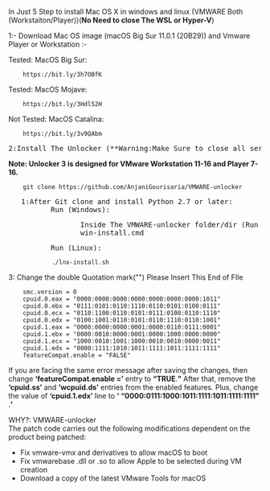 In Just 5 Step to install Mac OS X in windows and linux (VMWARE Both (Workstaiton/Player))(**No Need to close The WSL or Hyper-V**)

1:- Download  Mac OS image (macOS Big Sur 11.0.1 (20B29)) and Vmware Player or Workstation :- 		

Tested: MacOS Big Sur:	
		
		https://bit.ly/3h7OBfK
Tested: MacOS Mojave:

		https://bit.ly/3Hdl52H
Not Tested: MacOS Catalina:

		https://bit.ly/3v9QAbm

<pre>
2:Install The Unlocker (**Warning:Make Sure to close all services of VMWARE using task manger and turn off antivirus** )
</pre>
   **Note: Unlocker 3 is designed for VMware Workstation 11-16 and Player 7-16.**
   
		git clone https://github.com/AnjaniGourisaria/VMWARE-unlocker 
<pre>
   1:After Git clone and install Python 2.7 or later:
          Run (Windows):
</pre>	
<pre>
				 Inside The VMWARE-unlocker folder/dir (Run as Administration): 
				 win-install.cmd
</pre>
<pre>
		  Run (Linux):
</pre>
				./lnx-install.sh
3: Change the double Quotation mark("") Please Insert This End of FIle
		
		smc.version = 0
		cpuid.0.eax = "0000:0000:0000:0000:0000:0000:0000:1011"
		cpuid.0.ebx = "0111:0101:0110:1110:0110:0101:0100:0111"
		cpuid.0.ecx = "0110:1100:0110:0101:0111:0100:0110:1110"
		cpuid.0.edx = "0100:1001:0110:0101:0110:1110:0110:1001"
		cpuid.1.eax = "0000:0000:0000:0001:0000:0110:0111:0001"
		cpuid.1.ebx = "0000:0010:0000:0001:0000:1000:0000:0000"
		cpuid.1.ecx = "1000:0010:1001:1000:0010:0010:0000:0011"
		cpuid.1.edx = "0000:1111:1010:1011:1111:1011:1111:1111"
		featureCompat.enable = "FALSE"

If you are facing the same error message after saving the changes, then change  **‘featureCompat.enable =’**  entry to  **“TRUE**.**”**  After that, remove the  **‘cpuid.ss’**  and  **‘wcpuid.ds’**  entries from the enabled features. Plus, change the value of  **‘cpuid.1.edx’**  line to  **‘**  **“0000:0111:1000:1011:1111:1011:1111:1111”**  .**’**


WHY?: VMWARE-unlocker  
The patch code carries out the following modifications dependent on the product being patched:

-   Fix vmware-vmx and derivatives to allow macOS to boot
-   Fix vmwarebase .dll or .so to allow Apple to be selected during VM creation
-   Download a copy of the latest VMware Tools for macOS
   


